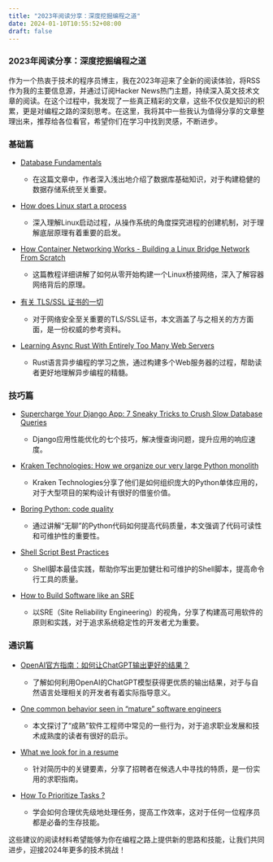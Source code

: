 ```yaml
---
title: "2023年阅读分享：深度挖掘编程之道"
date: 2024-01-10T10:55:52+08:00
draft: false
---
```


### 2023年阅读分享：深度挖掘编程之道

作为一个热衷于技术的程序员博主，我在2023年迎来了全新的阅读体验，将RSS作为我的主要信息源，并通过订阅Hacker News热门主题，持续深入英文技术文章的阅读。在这个过程中，我发现了一些真正精彩的文章，这些不仅仅是知识的积累，更是对编程之路的深刻思考。在这里，我将其中一些我认为值得分享的文章整理出来，推荐给各位看官，希望你们在学习中找到灵感，不断进步。

### **基础篇**

- [Database Fundamentals](https://tontinton.com/posts/database-fundementals/)
  - 在这篇文章中，作者深入浅出地介绍了数据库基础知识，对于构建稳健的数据存储系统至关重要。

- [How does Linux start a process](https://iq.thc.org/how-does-linux-start-a-process)
  - 深入理解Linux启动过程，从操作系统的角度探究进程的创建机制，对于理解底层原理有着重要的启发。

- [How Container Networking Works - Building a Linux Bridge Network From Scratch](https://labs.iximiuz.com/tutorials/container-networking-from-scratch)
  - 这篇教程详细讲解了如何从零开始构建一个Linux桥接网络，深入了解容器网络背后的原理。

- [有关 TLS/SSL 证书的一切](https://www.kawabangga.com/posts/5330)
  - 对于网络安全至关重要的TLS/SSL证书，本文涵盖了与之相关的方方面面，是一份权威的参考资料。

- [Learning Async Rust With Entirely Too Many Web Servers](https://ibraheem.ca/posts/too-many-web-servers/)
  - Rust语言异步编程的学习之旅，通过构建多个Web服务器的过程，帮助读者更好地理解异步编程的精髓。

### **技巧篇**

- [Supercharge Your Django App: 7 Sneaky Tricks to Crush Slow Database Queries](https://johnnymetz.com/posts/slow-django-database-queries/)
  - Django应用性能优化的七个技巧，解决慢查询问题，提升应用的响应速度。

- [Kraken Technologies: How we organize our very large Python monolith](https://blog.europython.eu/kraken-technologies-how-we-organize-our-very-large-pythonmonolith/)
  - Kraken Technologies分享了他们是如何组织庞大的Python单体应用的，对于大型项目的架构设计有很好的借鉴价值。

- [Boring Python: code quality](https://www.b-list.org/weblog/2022/dec/19/boring-python-code-quality/)
  - 通过讲解“无聊”的Python代码如何提高代码质量，本文强调了代码可读性和可维护性的重要性。

- [Shell Script Best Practices](https://sharats.me/posts/shell-script-best-practices/)
  - Shell脚本最佳实践，帮助你写出更加健壮和可维护的Shell脚本，提高命令行工具的质量。

- [How to Build Software like an SRE](https://www.willett.io/posts/precepts/)
  - 以SRE（Site Reliability Engineering）的视角，分享了构建高可用软件的原则和实践，对于追求系统稳定性的开发者尤为重要。

### **通识篇**

- [OpenAI官方指南：如何让ChatGPT输出更好的结果？](https://www.huxiu.com/article/2440157.html)
  - 了解如何利用OpenAI的ChatGPT模型获得更优质的输出结果，对于与自然语言处理相关的开发者有着实际指导意义。

- [One common behavior seen in “mature” software engineers](https://www.luu.io/posts/mature-engineer)
  - 本文探讨了“成熟”软件工程师中常见的一些行为，对于追求职业发展和技术成熟度的读者有很好的启示。

- [What we look for in a resume](https://huyenchip.com/2023/01/24/what-we-look-for-in-a-candidate.html)
  - 针对简历中的关键要素，分享了招聘者在候选人中寻找的特质，是一份实用的求职指南。

- [How To Prioritize Tasks ?](https://jimmyislive.dev/posts/how-to-prioritize/)
  - 学会如何合理优先级地处理任务，提高工作效率，这对于任何一位程序员都是必备的生存技能。

这些建议的阅读材料希望能够为你在编程之路上提供新的思路和技能，让我们共同进步，迎接2024年更多的技术挑战！
